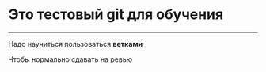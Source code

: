 # Это тестовый git для обучения
---
Надо научиться пользоваться **ветками**


Чтобы нормально сдавать на ревью
